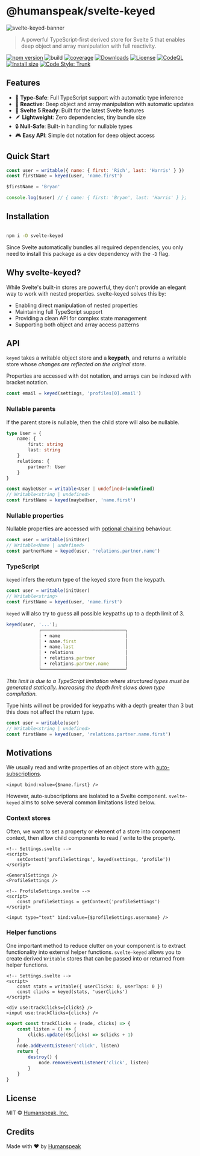 # @humanspeak/svelte-keyed

![svelte-keyed-banner](https://user-images.githubusercontent.com/42545742/145455110-0d90603a-5fb3-453a-a9ea-7c4e3b443913.png)

> A powerful TypeScript-first derived store for Svelte 5 that enables deep object and array manipulation with full reactivity.

[![npm version](http://img.shields.io/npm/v/@humanspeak/svelte-keyed.svg)](https://www.npmjs.com/package/humanspeak/svelte-keyed)
![build](https://img.shields.io/github/actions/workflow/status/humanspeak/svelte-keyed/npm-publish.yml)
[![coverage](https://coveralls.io/repos/github/humanspeak/svelte-keyed/badge.svg?branch=main)](https://coveralls.io/github/humanspeak/svelte-keyed?branch=main)
[![Downloads](https://img.shields.io/npm/dm/@humanspeak/svelte-keyed.svg)](https://www.npmjs.com/package/@humanspeak/svelte-keyed)
[![License](https://img.shields.io/npm/l/@humanspeak/svelte-keyed.svg)](https://github.com/humanspeak/svelte-keyed/blob/main/LICENSE)
[![CodeQL](https://github.com/humanspeak/svelte-keyed/actions/workflows/codeql.yml/badge.svg)](https://github.com/humanspeak/svelte-keyed/actions/workflows/codeql.yml)
[![Install size](https://packagephobia.com/badge?p=@humanspeak/svelte-keyed)](https://packagephobia.com/result?p=@humanspeak/svelte-keyed)
[![Code Style: Trunk](https://img.shields.io/badge/code%20style-trunk-blue.svg)](https://trunk.io)

## Features

- 🎯 **Type-Safe**: Full TypeScript support with automatic type inference
- 🔄 **Reactive**: Deep object and array manipulation with automatic updates
- 🎨 **Svelte 5 Ready**: Built for the latest Svelte features
- 🪶 **Lightweight**: Zero dependencies, tiny bundle size
- 🔒 **Null-Safe**: Built-in handling for nullable types
- 🎮 **Easy API**: Simple dot notation for deep object access

## Quick Start

```js
const user = writable({ name: { first: 'Rich', last: 'Harris' } })
const firstName = keyed(user, 'name.first')

$firstName = 'Bryan'

console.log($user) // { name: { first: 'Bryan', last: 'Harris' } };
```

## Installation

```bash

npm i -D svelte-keyed

```

Since Svelte automatically bundles all required dependencies, you only need to install this package as a dev dependency with the `-D` flag.

## Why svelte-keyed?

While Svelte's built-in stores are powerful, they don't provide an elegant way to work with nested properties. svelte-keyed solves this by:

- Enabling direct manipulation of nested properties
- Maintaining full TypeScript support
- Providing a clean API for complex state management
- Supporting both object and array access patterns

## API

`keyed` takes a writable object store and a **keypath**, and returns a writable store whose _changes are reflected on the original store_.

Properties are accessed with dot notation, and arrays can be indexed with bracket notation.

```js
const email = keyed(settings, 'profiles[0].email')
```

### Nullable parents

If the parent store is nullable, then the child store will also be nullable.

```ts
type User = {
    name: {
        first: string
        last: string
    }
    relations: {
        partner?: User
    }
}

const maybeUser = writable<User | undefined>(undefined)
// Writable<string | undefined>
const firstName = keyed(maybeUser, 'name.first')
```

### Nullable properties

Nullable properties are accessed with [optional chaining](https://developer.mozilla.org/en-US/docs/Web/JavaScript/Reference/Operators/Optional_chaining) behaviour.

```ts
const user = writable(initUser)
// Writable<Name | undefined>
const partnerName = keyed(user, 'relations.partner.name')
```

### TypeScript

`keyed` infers the return type of the keyed store from the keypath.

```ts
const user = writable(initUser)
// Writable<string>
const firstName = keyed(user, 'name.first')
```

`keyed` will also try to guess all possible keypaths up to a depth limit of 3.

```ts
keyed(user, '...');
            ┌───────────────────────────────┐
            │ • name                        │
            │ • name.first                  │
            │ • name.last                   │
            │ • relations                   │
            │ • relations.partner           │
            │ • relations.partner.name      │
            └───────────────────────────────┘
```

_This limit is due to a TypeScript limitation where structured types must be generated statically. Increasing the depth limit slows down type compilation._

Type hints will not be provided for keypaths with a depth greater than 3 but this does not affect the return type.

```ts
const user = writable(user)
// Writable<string | undefined>
const firstName = keyed(user, 'relations.partner.name.first')
```

## Motivations

We usually read and write properties of an object store with [auto-subscriptions](https://svelte.dev/tutorial/auto-subscriptions).

```svelte
<input bind:value={$name.first} />
```

However, auto-subscriptions are isolated to a Svelte component. `svelte-keyed` aims to solve several common limitations listed below.

### Context stores

Often, we want to set a property or element of a store into component context, then allow child components to read / write to the property.

```svelte
<!-- Settings.svelte -->
<script>
    setContext('profileSettings', keyed(settings, 'profile'))
</script>

<GeneralSettings />
<ProfileSettings />
```

```svelte
<!-- ProfileSettings.svelte -->
<script>
    const profileSettings = getContext('profileSettings')
</script>

<input type="text" bind:value={$profileSettings.username} />
```

### Helper functions

One important method to reduce clutter on your component is to extract functionality into external helper functions. `svelte-keyed` allows you to create derived `Writable` stores that can be passed into or returned from helper functions.

```svelte
<!-- Settings.svelte -->
<script>
    const stats = writable({ userClicks: 0, userTaps: 0 })
    const clicks = keyed(stats, 'userClicks')
</script>

<div use:trackClicks={clicks} />
<input use:trackClicks={clicks} />
```

```js
export const trackClicks = (node, clicks) => {
    const listen = () => {
        clicks.update(($clicks) => $clicks + 1)
    }
    node.addEventListener('click', listen)
    return {
        destroy() {
            node.removeEventListener('click', listen)
        }
    }
}
```

## License

MIT © [Humanspeak, Inc.](LICENSE)

## Credits

Made with ♥ by [Humanspeak](https://humanspeak.com)
